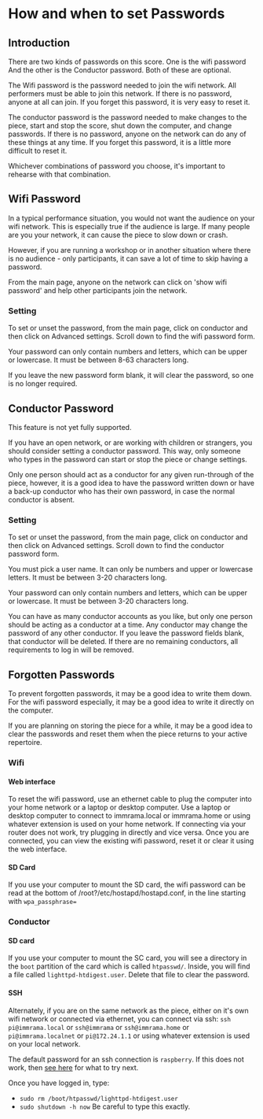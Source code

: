 # How and when to set Passwords

## Introduction

There are two kinds of passwords on this score. One is the wifi password
And the other is the Conductor password.  Both of these are optional.

The Wifi password is the password needed to join the wifi network. All
performers must be able to join this network. If there is no password,
anyone at all can join.  If you forget this password, it is very easy
to reset it.

The conductor password is the password needed to make changes to the piece,
start and stop the score, shut down the computer, and change passwords. If there
is no password, anyone on the network can do any of these things at any time.
If you forget this password, it is a little more difficult to reset it.

Whichever combinations of password you choose, it's important to rehearse with
that combination.


## Wifi Password

In a typical performance situation, you would not want the audience on your
wifi network. This is especially true if the audience is large. If many people
are you your network, it can cause the piece to slow down or crash.

However, if you are running a workshop or in another situation where there is
no audience - only participants, it can save a lot of time to skip having a
password.

From the main page, anyone on the network can click on 'show wifi password' and
help other participants join the network.

### Setting

To set or unset the password, from the main page, click on conductor and then
click on Advanced settings. Scroll down to find the wifi password form.

Your password can only contain numbers and letters, which can be upper or
lowercase.  It must be between 8-63 characters long.

If you leave the new password form blank, it will clear the password, so one is
no longer required.

## Conductor Password

This feature is not yet fully supported.

If you have an open network, or are working with children or strangers, you
should consider setting a conductor password. This way, only someone who types
in the password can start or stop the piece or change settings.

Only one person should act as a conductor for any given run-through of the piece,
however, it is a good idea to have the password written down or have a back-up
conductor who has their own password, in case the normal conductor is absent.

### Setting

To set or unset the password, from the main page, click on conductor and then
click on Advanced settings. Scroll down to find the conductor password form.

You must pick a user name. It can only be numbers and upper or lowercase letters.
It must be between 3-20 characters long.

Your password can only contain numbers and letters, which can be upper or
lowercase.  It must be between 3-20 characters long.

You can have as many conductor accounts as you like, but only one person
should be acting as a conductor at a time. Any conductor may change the
password of any other conductor. If you leave the password fields blank,
that conductor will be deleted.  If there are no remaining conductors,
all requirements to log in will be removed. 

## Forgotten Passwords

To prevent forgotten passwords, it may be a good idea to write them down.
For the wifi password especially, it may be a good idea to write it directly
on the computer.

If you are planning on storing the piece for a while, it may be a good idea
to clear the passwords and reset them when the piece returns to your active
repertoire.

### Wifi

#### Web interface

To reset the wifi password, use an ethernet cable to plug the computer into
your home network or a laptop or desktop computer. Use a laptop or desktop
computer to connect to immrama.local or immrama.home or using whatever
extension is used on your home network.  If connecting via your router
does not work, try plugging in directly and vice versa.  Once you are
connected, you can view the existing wifi password, reset it or clear it
using the web interface.

#### SD Card

If you use your computer to mount the SD card, the wifi password can be read
at the bottom of /root?/etc/hostapd/hostapd.conf, in the line starting with
`wpa_passphrase=`

### Conductor

#### SD card

If you use your computer to mount the SC card, you will see a directory in the
`boot` partition of the card which is called `htpasswd/`. Inside, you will find 
a file called `lighttpd-htdigest.user`. Delete
that file to clear the password.

#### SSH

Alternately, if you are on the same network as the piece, either on it's
own wifi network or connected via ethernet, you can connect via ssh:
`ssh pi@immrama.local` or `ssh@immrama` or `ssh@immrama.home` or
`pi@immrama.localnet` or `pi@172.24.1.1` or using
whatever extension is used on your local network.

The default password for an ssh connection is `raspberry`. If this
does not work, then [see here](http://raspberrypi.stackexchange.com/a/12676)
for what to try next.

Once you have logged in, type: 
* `sudo rm /boot/htpasswd/lighttpd-htdigest.user` 
* `sudo shutdown -h now`
Be careful to type this exactly.
